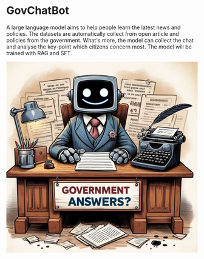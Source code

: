 # GovChatBot

A large language model aims to help people learn the latest news and policies. The datasets are automatically collect from open article and policies from the government. What's more, the model can collect the chat and analyse the key-point which citizens concern most. The model will be trained with RAG and SFT.

![](Pics/robotFig000.png)


